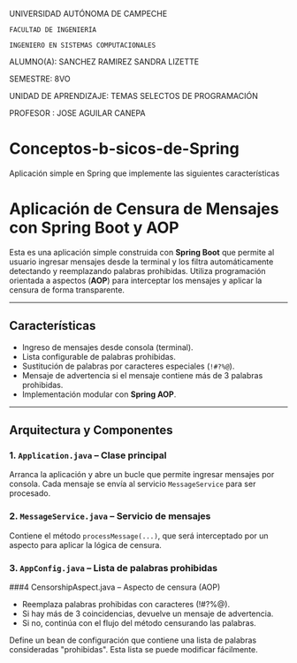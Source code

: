 
UNIVERSIDAD AUTÓNOMA DE CAMPECHE

	FACULTAD DE INGENIERÍA

	INGENIERO EN SISTEMAS COMPUTACIONALES





ALUMNO(A): 			          SANCHEZ RAMIREZ SANDRA LIZETTE

SEMESTRE: 			          8VO 


UNIDAD DE APRENDIZAJE:	  TEMAS SELECTOS DE PROGRAMACIÓN


PROFESOR  :   JOSE AGUILAR CANEPA


# Conceptos-b-sicos-de-Spring
Aplicación simple en Spring que implemente las siguientes características

# Aplicación de Censura de Mensajes con Spring Boot y AOP

Esta es una aplicación simple construida con **Spring Boot** que permite al usuario ingresar mensajes desde la terminal y los filtra automáticamente detectando y reemplazando palabras prohibidas. Utiliza programación orientada a aspectos (**AOP**) para interceptar los mensajes y aplicar la censura de forma transparente.

---

## Características

- Ingreso de mensajes desde consola (terminal).
- Lista configurable de palabras prohibidas.
- Sustitución de palabras por caracteres especiales (`!#?%@`).
- Mensaje de advertencia si el mensaje contiene más de 3 palabras prohibidas.
- Implementación modular con **Spring AOP**.

---

## Arquitectura y Componentes

### 1. `Application.java` – Clase principal

Arranca la aplicación y abre un bucle que permite ingresar mensajes por consola. Cada mensaje se envía al servicio `MessageService` para ser procesado.

### 2. `MessageService.java` – Servicio de mensajes

Contiene el método `processMessage(...)`, que será interceptado por un aspecto para aplicar la lógica de censura.

### 3. `AppConfig.java` – Lista de palabras prohibidas

###4 CensorshipAspect.java – Aspecto de censura (AOP)
- Reemplaza palabras prohibidas con caracteres (!#?%@).
- Si hay más de 3 coincidencias, devuelve un mensaje de advertencia.
- Si no, continúa con el flujo del método censurando las palabras.

Define un bean de configuración que contiene una lista de palabras consideradas "prohibidas". Esta lista se puede modificar fácilmente.
